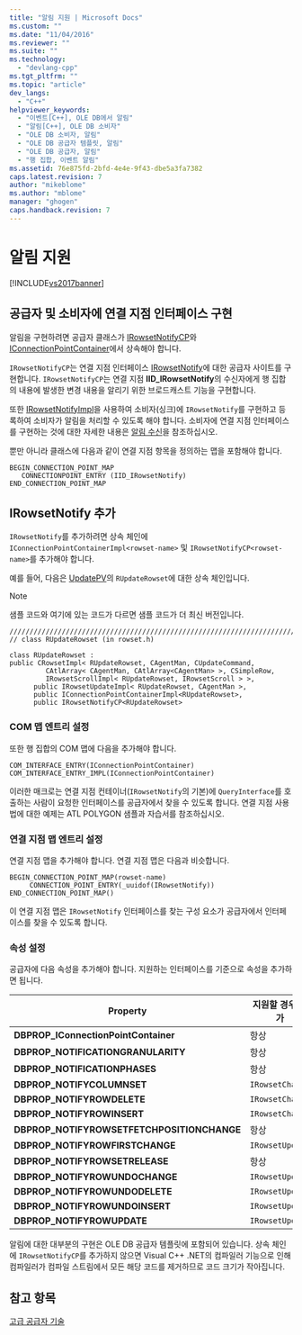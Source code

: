 ```yaml
---
title: "알림 지원 | Microsoft Docs"
ms.custom: ""
ms.date: "11/04/2016"
ms.reviewer: ""
ms.suite: ""
ms.technology: 
  - "devlang-cpp"
ms.tgt_pltfrm: ""
ms.topic: "article"
dev_langs: 
  - "C++"
helpviewer_keywords: 
  - "이벤트[C++], OLE DB에서 알림"
  - "알림[C++], OLE DB 소비자"
  - "OLE DB 소비자, 알림"
  - "OLE DB 공급자 템플릿, 알림"
  - "OLE DB 공급자, 알림"
  - "행 집합, 이벤트 알림"
ms.assetid: 76e875fd-2bfd-4e4e-9f43-dbe5a3fa7382
caps.latest.revision: 7
author: "mikeblome"
ms.author: "mblome"
manager: "ghogen"
caps.handback.revision: 7
---
```

# 알림 지원
[!INCLUDE[vs2017banner](../../assembler/inline/includes/vs2017banner.md)]

## 공급자 및 소비자에 연결 지점 인터페이스 구현  
 알림을 구현하려면 공급자 클래스가 [IRowsetNotifyCP](../../data/oledb/irowsetnotifycp-class.md)와 [IConnectionPointContainer](../../atl/reference/iconnectionpointcontainerimpl-class.md)에서 상속해야 합니다.  
  
 `IRowsetNotifyCP`는 연결 지점 인터페이스 [IRowsetNotify](https://msdn.microsoft.com/en-us/library/ms712959.aspx)에 대한 공급자 사이트를 구현합니다.  `IRowsetNotifyCP`는 연결 지점 **IID\_IRowsetNotify**의 수신자에게 행 집합의 내용에 발생한 변경 내용을 알리기 위한 브로드캐스트 기능을 구현합니다.  
  
 또한 [IRowsetNotifyImpl](../../data/oledb/irowsetnotifyimpl-class.md)을 사용하여 소비자\(싱크\)에 `IRowsetNotify`를 구현하고 등록하여 소비자가 알림을 처리할 수 있도록 해야 합니다.  소비자에 연결 지점 인터페이스를 구현하는 것에 대한 자세한 내용은 [알림 수신](../../data/oledb/receiving-notifications.md)을 참조하십시오.  
  
 뿐만 아니라 클래스에 다음과 같이 연결 지점 항목을 정의하는 맵을 포함해야 합니다.  
  
```  
BEGIN_CONNECTION_POINT_MAP  
   CONNECTIONPOINT_ENTRY (IID_IRowsetNotify)  
END_CONNECTION_POINT_MAP  
```  
  
## IRowsetNotify 추가  
 `IRowsetNotify`를 추가하려면 상속 체인에 `IConnectionPointContainerImpl<rowset-name>` 및 `IRowsetNotifyCP<rowset-name>`를 추가해야 합니다.  
  
 예를 들어, 다음은 [UpdatePV](http://msdn.microsoft.com/ko-kr/c8bed873-223c-4a7d-af55-f90138c6f38f)의 `RUpdateRowset`에 대한 상속 체인입니다.  
  
> [!NOTE]
>  샘플 코드와 여기에 있는 코드가 다르면 샘플 코드가 더 최신 버전입니다.  
  
```  
///////////////////////////////////////////////////////////////////////////  
// class RUpdateRowset (in rowset.h)  
  
class RUpdateRowset :   
public CRowsetImpl< RUpdateRowset, CAgentMan, CUpdateCommand,   
         CAtlArray< CAgentMan, CAtlArray<CAgentMan> >, CSimpleRow,   
         IRowsetScrollImpl< RUpdateRowset, IRowsetScroll > >,  
      public IRowsetUpdateImpl< RUpdateRowset, CAgentMan >,  
      public IConnectionPointContainerImpl<RUpdateRowset>,  
      public IRowsetNotifyCP<RUpdateRowset>  
```  
  
### COM 맵 엔트리 설정  
 또한 행 집합의 COM 맵에 다음을 추가해야 합니다.  
  
```  
COM_INTERFACE_ENTRY(IConnectionPointContainer)  
COM_INTERFACE_ENTRY_IMPL(IConnectionPointContainer)  
```  
  
 이러한 매크로는 연결 지점 컨테이너\(`IRowsetNotify`의 기본\)에 `QueryInterface`를 호출하는 사람이 요청한 인터페이스를 공급자에서 찾을 수 있도록 합니다.  연결 지점 사용법에 대한 예제는 ATL POLYGON 샘플과 자습서를 참조하십시오.  
  
### 연결 지점 맵 엔트리 설정  
 연결 지점 맵을 추가해야 합니다.  연결 지점 맵은 다음과 비슷합니다.  
  
```  
BEGIN_CONNECTION_POINT_MAP(rowset-name)  
     CONNECTION_POINT_ENTRY(_uuidof(IRowsetNotify))  
END_CONNECTION_POINT_MAP()  
```  
  
 이 연결 지점 맵은 `IRowsetNotify` 인터페이스를 찾는 구성 요소가 공급자에서 인터페이스를 찾을 수 있도록 합니다.  
  
### 속성 설정  
 공급자에 다음 속성을 추가해야 합니다.  지원하는 인터페이스를 기준으로 속성을 추가하면 됩니다.  
  
|Property|지원할 경우 추가|  
|--------------|---------------|  
|**DBPROP\_IConnectionPointContainer**|항상|  
|**DBPROP\_NOTIFICATIONGRANULARITY**|항상|  
|**DBPROP\_NOTIFICATIONPHASES**|항상|  
|**DBPROP\_NOTIFYCOLUMNSET**|`IRowsetChange`|  
|**DBPROP\_NOTIFYROWDELETE**|`IRowsetChange`|  
|**DBPROP\_NOTIFYROWINSERT**|`IRowsetChange`|  
|**DBPROP\_NOTIFYROWSETFETCHPOSITIONCHANGE**|항상|  
|**DBPROP\_NOTIFYROWFIRSTCHANGE**|`IRowsetUpdate`|  
|**DBPROP\_NOTIFYROWSETRELEASE**|항상|  
|**DBPROP\_NOTIFYROWUNDOCHANGE**|`IRowsetUpdate`|  
|**DBPROP\_NOTIFYROWUNDODELETE**|`IRowsetUpdate`|  
|**DBPROP\_NOTIFYROWUNDOINSERT**|`IRowsetUpdate`|  
|**DBPROP\_NOTIFYROWUPDATE**|`IRowsetUpdate`|  
  
 알림에 대한 대부분의 구현은 OLE DB 공급자 템플릿에 포함되어 있습니다.  상속 체인에 `IRowsetNotifyCP`를 추가하지 않으면 Visual C\+\+ .NET의 컴파일러 기능으로 인해 컴파일러가 컴파일 스트림에서 모든 해당 코드를 제거하므로 코드 크기가 작아집니다.  
  
## 참고 항목  
 [고급 공급자 기술](../../data/oledb/advanced-provider-techniques.md)